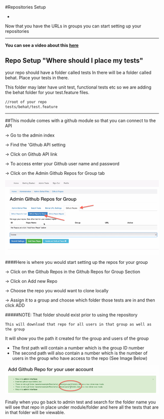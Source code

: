 #Repositories Setup


-
 Now that you have the URLs in groups you can start setting up your repositories
___


**You can see a video about this [here](http://www.youtube.com/watch?v=f3ko6E3DB0s)**


## Repo Setup "Where should I place my tests"

your repo should have a folder called tests
In there will be a folder called behat. Place your tests in there.

This folder may later have unit test, functional tests etc so we are adding the behat folder for your test.feature files.


	//root of your repo
	tests/behat/test.feature


----

##This module comes with a github module so that you can connect to the API


&rarr; Go to the admin index

&rarr; Find the 'Github API setting

&rarr; Click on Github API link 

&rarr; To access enter your Github user name and password
 
&rarr; Click on the Admin Github Repos for Group tab

![<github_tabs>](images/github_repo_tabs.png)

####Here is where you would start setting up the repos for your group
 
&rarr; Click on the Github Repos in the Github Repos for Group Section
 
&rarr; Click on Add new Repo
 
&rarr; Choose the repo you would want to clone locally

&rarr; Assign it to a group and choose which folder those tests are in and then click ADD 

#####NOTE: That folder should exist prior to using the repository

 
	This will download that repo for all users in that group as well as the group

It will show you the path it created for the group and users of the group
* The first path will contain a number which is the group ID number 
* The second path will also contain a number which is the number of users in the group who have access to the repo (See Image Below)

![<repo_paths>](images/github_repo_path.png)

Finally when you go back to admin test and search for the folder name you will see that repo in place under module/folder and here all the tests that are in that folder will be viewable. 


  

 
	